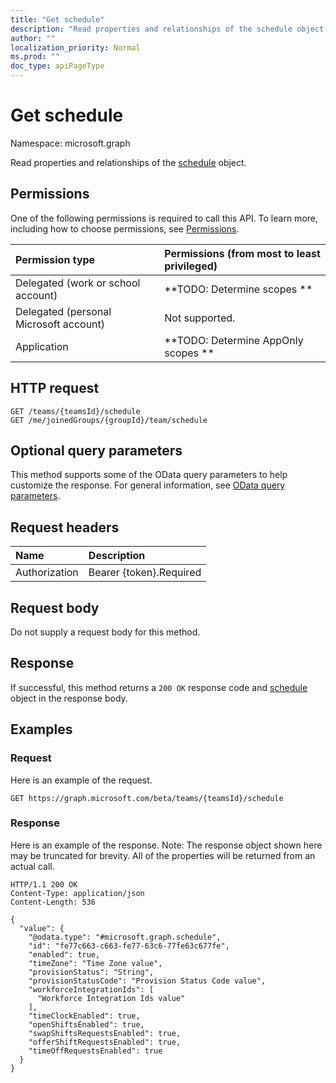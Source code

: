 ```yaml
---
title: "Get schedule"
description: "Read properties and relationships of the schedule object."
author: ""
localization_priority: Normal
ms.prod: ""
doc_type: apiPageType
---
```


# Get schedule

Namespace: microsoft.graph

Read properties and relationships of the [schedule](../resources/schedule.md) object.

## Permissions
One of the following permissions is required to call this API. To learn more, including how to choose permissions, see [Permissions](/concepts/permissions-reference.md).

|Permission type|Permissions (from most to least privileged)|
|:---|:---|
|Delegated (work or school account)|**TODO: Determine scopes **|
|Delegated (personal Microsoft account)|Not supported.|
|Application|**TODO: Determine AppOnly scopes **|

## HTTP request
<!-- {
  "blockType": "ignored"
}
-->
``` http
GET /teams/{teamsId}/schedule
GET /me/joinedGroups/{groupId}/team/schedule
```

## Optional query parameters
This method supports some of the OData query parameters to help customize the response. For general information, see [OData query parameters](/graph/query-parameters).

## Request headers
|Name|Description|
|:---|:---|
|Authorization|Bearer {token}.Required|

## Request body
Do not supply a request body for this method.

## Response
If successful, this method returns a `200 OK` response code and [schedule](../resources/schedule.md) object in the response body.

## Examples

### Request
Here is an example of the request.
<!-- {
  "blockType": "request",
  "name": "get_schedule"
}
-->
``` http
GET https://graph.microsoft.com/beta/teams/{teamsId}/schedule
```

### Response
Here is an example of the response. Note: The response object shown here may be truncated for brevity. All of the properties will be returned from an actual call.
<!-- {
  "blockType": "response",
  "truncated": true,
  "@odata.type": "microsoft.graph.schedule"
}
-->
``` http
HTTP/1.1 200 OK
Content-Type: application/json
Content-Length: 536

{
  "value": {
    "@odata.type": "#microsoft.graph.schedule",
    "id": "fe77c663-c663-fe77-63c6-77fe63c677fe",
    "enabled": true,
    "timeZone": "Time Zone value",
    "provisionStatus": "String",
    "provisionStatusCode": "Provision Status Code value",
    "workforceIntegrationIds": [
      "Workforce Integration Ids value"
    ],
    "timeClockEnabled": true,
    "openShiftsEnabled": true,
    "swapShiftsRequestsEnabled": true,
    "offerShiftRequestsEnabled": true,
    "timeOffRequestsEnabled": true
  }
}
```

